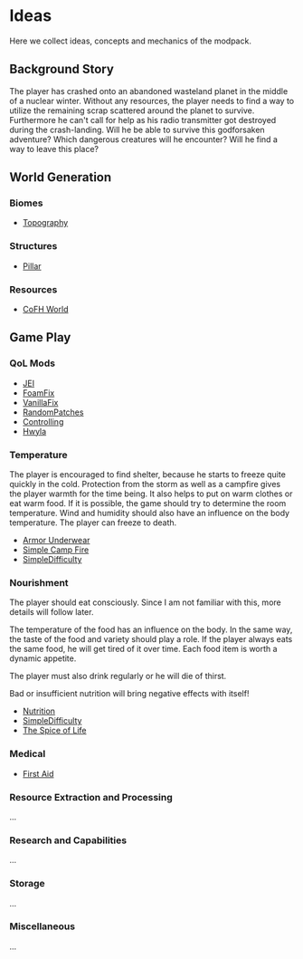 # Ideas

Here we collect ideas, concepts and mechanics of the modpack.

## Background Story

The player has crashed onto an abandoned wasteland planet in the middle of a nuclear winter. Without any resources, the player needs to find a way to utilize the remaining scrap scattered around the planet to survive. Furthermore he can't call for help as his radio transmitter got destroyed during the crash-landing. Will he be able to survive this godforsaken adventure? Which dangerous creatures will he encounter? Will he find a way to leave this place?

## World Generation

### Biomes

- [Topography](https://www.curseforge.com/minecraft/mc-mods/topography)

### Structures

- [Pillar](https://www.curseforge.com/minecraft/mc-mods/pillar)

### Resources

- [CoFH World](https://www.curseforge.com/minecraft/mc-mods/cofh-world)

## Game Play

### QoL Mods

- [JEI](https://www.curseforge.com/minecraft/mc-mods/jei)
- [FoamFix](https://www.curseforge.com/minecraft/mc-mods/foamfix-optimization-mod)
- [VanillaFix](https://www.curseforge.com/minecraft/mc-mods/vanillafix)
- [RandomPatches](https://www.curseforge.com/minecraft/mc-mods/randompatches)
- [Controlling](https://www.curseforge.com/minecraft/mc-mods/controlling)
- [Hwyla](https://www.curseforge.com/minecraft/mc-mods/hwyla)

### Temperature

The player is encouraged to find shelter, because he starts to freeze quite quickly in the cold. Protection from the storm as well as a campfire gives the player warmth for the time being. It also helps to put on warm clothes or eat warm food. If it is possible, the game should try to determine the room temperature. Wind and humidity should also have an influence on the body temperature. The player can freeze to death.

- [Armor Underwear](https://www.curseforge.com/minecraft/mc-mods/armor-underwear-mod)
- [Simple Camp Fire](https://www.curseforge.com/minecraft/mc-mods/simple-camp-fire)
- [SimpleDifficulty](https://www.curseforge.com/minecraft/mc-mods/simpledifficulty)

### Nourishment

The player should eat consciously. Since I am not familiar with this, more details will follow later.

The temperature of the food has an influence on the body. In the same way, the taste of the food and variety should play a role. If the player always eats the same food, he will get tired of it over time. Each food item is worth a dynamic appetite.

The player must also drink regularly or he will die of thirst.

Bad or insufficient nutrition will bring negative effects with itself!

- [Nutrition](https://github.com/WesCook/Nutrition)
- [SimpleDifficulty](https://www.curseforge.com/minecraft/mc-mods/simpledifficulty)
- [The Spice of Life](https://www.curseforge.com/minecraft/mc-mods/the-spice-of-life)

### Medical

- [First Aid](https://www.curseforge.com/minecraft/mc-mods/first-aid)

### Resource Extraction and Processing

...

### Research and Capabilities

...

### Storage

...

### Miscellaneous

...